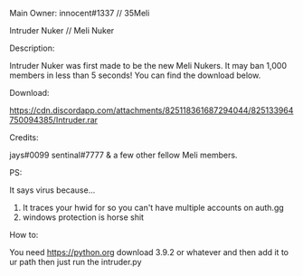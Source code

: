Main Owner: innocent#1337 // 35Meli

Intruder Nuker // Meli Nuker

Description:

Intruder Nuker was first made to be the new Meli Nukers. It may ban 1,000 members in less than 5 seconds! You can find the download below.


Download:

https://cdn.discordapp.com/attachments/825118361687294044/825133964750094385/Intruder.rar

Credits:

jays#0099
sentinal#7777
& a few other fellow Meli members.

PS:

It says virus because...

1. It traces your hwid for so you can't have multiple accounts on auth.gg
2. windows protection is horse shit

How to:

You need https://python.org download 3.9.2 or whatever and then add it to ur path then just run the intruder.py
